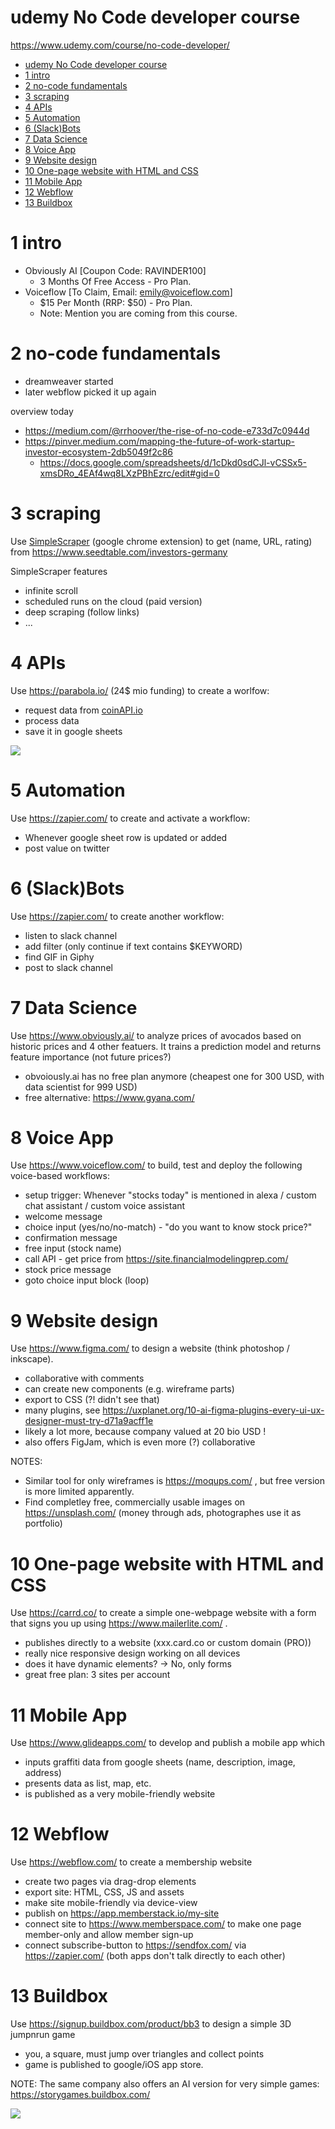 # udemy No Code developer course

https://www.udemy.com/course/no-code-developer/

- [udemy No Code developer course](#udemy-no-code-developer-course)
- [1 intro](#1-intro)
- [2 no-code fundamentals](#2-no-code-fundamentals)
- [3 scraping](#3-scraping)
- [4 APIs](#4-apis)
- [5 Automation](#5-automation)
- [6 (Slack)Bots](#6-slackbots)
- [7 Data Science](#7-data-science)
- [8 Voice App](#8-voice-app)
- [9 Website design](#9-website-design)
- [10 One-page website with HTML and CSS](#10-one-page-website-with-html-and-css)
- [11 Mobile App](#11-mobile-app)
- [12 Webflow](#12-webflow)
- [13 Buildbox](#13-buildbox)

# 1 intro

- Obviously AI [Coupon Code: RAVINDER100]
  - 3 Months Of Free Access - Pro Plan.
- Voiceflow [To Claim, Email: emily@voiceflow.com]
  - $15 Per Month (RRP: $50) - Pro Plan.
  - Note: Mention you are coming from this course.

# 2 no-code fundamentals

- dreamweaver started
- later webflow picked it up again

overview today

- https://medium.com/@rrhoover/the-rise-of-no-code-e733d7c0944d
- https://pinver.medium.com/mapping-the-future-of-work-startup-investor-ecosystem-2db5049f2c86
  - https://docs.google.com/spreadsheets/d/1cDkd0sdCJl-vCSSx5-xmsDRo_4EAf4wq8LXzPBhEzrc/edit#gid=0

# 3 scraping

Use [SimpleScraper](https://simplescraper.io/) (google chrome extension) to get (name, URL, rating) from https://www.seedtable.com/investors-germany

SimpleScraper features

- infinite scroll
- scheduled runs on the cloud (paid version)
- deep scraping (follow links)
- ...

# 4 APIs

Use https://parabola.io/ (24$ mio funding) to create a worlfow:

- request data from [coinAPI.io](https://docs.coinapi.io/market-data/rest-api/exchange-rates)
- process data
- save it in google sheets

![](20231007_nocode_udemy_course.assets/2023-10-07-20-42-37.png)

# 5 Automation

Use https://zapier.com/ to create and activate a workflow:

- Whenever google sheet row is updated or added
- post value on twitter

# 6 (Slack)Bots

Use https://zapier.com/ to create another workflow:

- listen to slack channel
- add filter (only continue if text contains $KEYWORD)
- find GIF in Giphy
- post to slack channel

# 7 Data Science

Use https://www.obviously.ai/ to analyze prices of avocados based on historic prices and 4 other featuers. It trains a prediction model and returns feature importance (not future prices?)

- obvoiously.ai has no free plan anymore (cheapest one for 300 USD, with data scientist for 999 USD)
- free alternative: https://www.gyana.com/

# 8 Voice App

Use https://www.voiceflow.com/ to build, test and deploy the following voice-based workflows:

- setup trigger: Whenever "stocks today" is mentioned in alexa / custom chat assistant / custom voice assistant
- welcome message
- choice input (yes/no/no-match) - "do you want to know stock price?"
- confirmation message
- free input (stock name)
- call API - get price from https://site.financialmodelingprep.com/
- stock price message
- goto choice input block (loop)

# 9 Website design

Use https://www.figma.com/ to design a website (think photoshop / inkscape).

- collaborative with comments
- can create new components (e.g. wireframe parts)
- export to CSS (?! didn't see that)
- many plugins, see https://uxplanet.org/10-ai-figma-plugins-every-ui-ux-designer-must-try-d71a9acff1e
- likely a lot more, because company valued at 20 bio USD !
- also offers FigJam, which is even more (?) collaborative

NOTES:

- Similar tool for only wireframes is https://moqups.com/ , but free version is more limited apparently.
- Find completley free, commercially usable images on https://unsplash.com/ (money through ads, photographes use it as portfolio)

# 10 One-page website with HTML and CSS

Use https://carrd.co/ to create a simple one-webpage website with a form that signs you up using https://www.mailerlite.com/ .

- publishes directly to a website (xxx.card.co or custom domain (PRO))
- really nice responsive design working on all devices
- does it have dynamic elements? -> No, only forms
- great free plan: 3 sites per account

# 11 Mobile App

Use https://www.glideapps.com/ to develop and publish a mobile app which

- inputs graffiti data from google sheets (name, description, image, address)
- presents data as list, map, etc.
- is published as a very mobile-friendly website

# 12 Webflow

Use https://webflow.com/ to create a membership website

- create two pages via drag-drop elements
- export site: HTML, CSS, JS and assets
- make site mobile-friendly via device-view
- publish on https://app.memberstack.io/my-site
- connect site to https://www.memberspace.com/ to make one page member-only and allow member sign-up
- connect subscribe-button to https://sendfox.com/ via https://zapier.com/ (both apps don't talk directly to each other)

# 13 Buildbox

Use https://signup.buildbox.com/product/bb3 to design a simple 3D jumpnrun game

- you, a square, must jump over triangles and collect points
- game is published to google/iOS app store.

NOTE: The same company also offers an AI version for very simple games: https://storygames.buildbox.com/

![](20231007_nocode_udemy_course.assets/2023-10-08-23-01-11.png)
